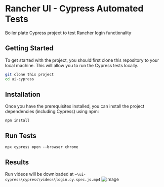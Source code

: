 # Rancher UI - Cypress Automated Tests
Boiler plate Cypress project to test Rancher login functionality


## Getting Started

To get started with the project, you should first clone this repository to your local machine. This will allow you to run the Cypress tests locally.

```bash
git clone this project
cd ui-cypress
```

## Installation
Once you have the prerequisites installed, you can install the project dependencies (including Cypress) using npm:

```
npm install
```
## Run Tests
```
npx cypress open --browser chrome

```
## Results 
Run videos will be downloaded at ``` ~\ui-cypress\cypress\videos\login.cy.spec.js.mp4 ```
![image](https://github.com/MJavedAli/suse-projects/assets/30997178/d09df0a4-2e78-4dd3-9f38-8e47de01af91)
